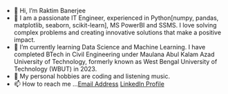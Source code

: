 - 👋 Hi, I’m Raktim Banerjee
- 👀 I am a passionate IT Engineer, experienced in Python[numpy, pandas, matplotlib, seaborn, scikit-learn], MS PowerBI and SSMS. I love solving complex problems and creating innovative solutions that make a positive impact.
- 🌱 I’m currently learning Data Science and Machine Learning. I have completed BTech in Civil Engineering under Maulana Abul Kalam Azad University of Technology, formerly known as West Bengal University of Technology (WBUT) in 2023.
- 💞️ My personal hobbies are coding and listening music.
- 📫 How to reach me ...[Email Address](banerjeeraktim2@gmail.com)
                         [LinkedIn Profile](https://www.linkedin.com/in/raktim01/)

<!---
RaktimB01/RaktimB01 is a ✨ special ✨ repository because its `README.md` (this file) appears on your GitHub profile.
You can click the Preview link to take a look at your changes.
--->
